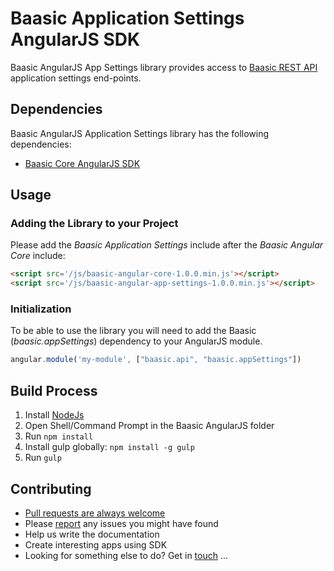 # Baasic Application Settings AngularJS SDK

Baasic AngularJS App Settings library provides access to [Baasic REST API](http://dev.baasic.com/api/reference/home) application settings end-points.

## Dependencies

Baasic AngularJS Application Settings library has the following dependencies:

* [Baasic Core AngularJS SDK](../../../baasic-sdk-angularjs-core)

## Usage

### Adding the Library to your Project

Please add the _Baasic Application Settings_ include after the _Baasic Angular Core_ include:

```html
<script src='/js/baasic-angular-core-1.0.0.min.js'></script>
<script src='/js/baasic-angular-app-settings-1.0.0.min.js'></script>
```
### Initialization

To be able to use the library you will need to add the Baasic (_baasic.appSettings_) dependency to your AngularJS module.

```javascript
angular.module('my-module', ["baasic.api", "baasic.appSettings"])
```
## Build Process

1. Install [NodeJs](http://nodejs.org/download/)
2. Open Shell/Command Prompt in the Baasic AngularJS folder
3. Run `npm install`
4. Install gulp globally: `npm install -g gulp`
5. Run `gulp`

## Contributing

* [Pull requests are always welcome](../../../baasic-sdk-angularjs-app-settings/pulls)
* Please [report](../../../baasic-sdk-angularjs-app-settings/issues) any issues you might have found
* Help us write the documentation
* Create interesting apps using SDK
* Looking for something else to do? Get in <u>touch</u> ...
